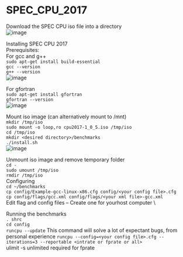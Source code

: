# SPEC_CPU_2017

Download the SPEC CPU iso file into a directory \
![image](https://user-images.githubusercontent.com/37037342/235575445-550e17c4-b808-4522-a699-b02ae64265fd.png)

Installing SPEC CPU 2017  
Prerequisites: \
For gcc and g++ \
	`sudo apt-get install build-essential` \
	`gcc --version` \
	`g++ --version` \
	![image](https://user-images.githubusercontent.com/37037342/235575798-2d9bf426-e2ef-4aa1-90b2-1cfe572ae351.png)

For gfortran \
	`sudo apt-get install gfortran` \
	`gfortran --version` \
	![image](https://user-images.githubusercontent.com/37037342/235575879-5402c9e3-33ec-4415-9761-fd0f8a5f1b9e.png)

Mount iso image (can alternatively mount to /mnt) \
	`mkdir /tmp/iso` \
	`sudo mount -o loop,ro cpu2017-1_0_5.iso /tmp/iso` \
	`cd /tmp/iso` \
	`mkdir <desired directory>/benchmarks` \
	`./install.sh` \
	![image](https://user-images.githubusercontent.com/37037342/235576597-987ca32a-7d1c-4b46-8555-abf247e220bf.png)

Unmount iso image and remove temporary folder\
	`cd -`  \
	`sudo umount /tmp/iso` \
	`rmdir /tmp/iso` \
Configuring \
	`cd ~/benchmarks` \
	`cp config/Example-gcc-linux-x86.cfg config/<your config file>.cfg` \
	`cp config/flags/gcc.xml config/flags/<your xml file>-gcc.xml` \
Edit flag and config files – Create one for yourhost computer \

Running the benchmarks \
	`. shrc`  \
	`cd config` \
	`runcpu --update` This command will solve a lot of expectant bugs, from personal experience
	`runcpu --config=<your config file>.cfg --iterations=3 --reportable <intrate or fprate or all>` \
ulimit -s unlimited required for fprate 
